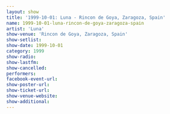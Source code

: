 ```yaml
---
layout: show
title: '1999-10-01: Luna - Rincon de Goya, Zaragoza, Spain'
name: 1999-10-01-luna-rincon-de-goya-zaragoza-spain
artist: 'Luna'
show-venue: 'Rincon de Goya, Zaragoza, Spain'
show-setlist: 
show-date: 1999-10-01
category: 1999
show-radio: 
show-lastfm: 
show-cancelled: 
performers: 
facebook-event-url: 
show-poster-url: 
show-ticket-url: 
show-venue-website: 
show-additional: 
---
```


